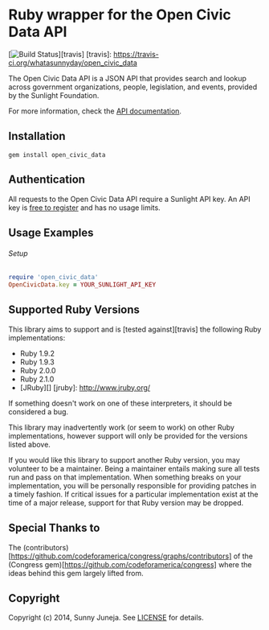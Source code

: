 # Ruby wrapper for the Open Civic Data API

[![Build Status](https://travis-ci.org/whatasunnyday/open_civic_data.png?branch=master)][travis]
[travis]: https://travis-ci.org/whatasunnyday/open_civic_data

The Open Civic Data API is a JSON API that provides search and lookup across government organizations, people, legislation, and events, provided by the Sunlight Foundation.

For more information, check the [API documentation](http://docs.opencivicdata.org/en/latest/index.html).

## Installation
    gem install open_civic_data

## Authentication

All requests to the Open Civic Data API require a Sunlight API key. An API key is
[free to register][register] and has no usage limits.

[register]: http://services.sunlightlabs.com/accounts/register/

## Usage Examples

###### Setup
```ruby
require 'open_civic_data'
OpenCivicData.key = YOUR_SUNLIGHT_API_KEY
```

## Supported Ruby Versions
This library aims to support and is [tested against][travis] the following Ruby
implementations:

* Ruby 1.9.2
* Ruby 1.9.3
* Ruby 2.0.0
* Ruby 2.1.0
* [JRuby][]
[jruby]: http://www.jruby.org/

If something doesn't work on one of these interpreters, it should be considered
a bug.

This library may inadvertently work (or seem to work) on other Ruby
implementations, however support will only be provided for the versions listed
above.

If you would like this library to support another Ruby version, you may
volunteer to be a maintainer. Being a maintainer entails making sure all tests
run and pass on that implementation. When something breaks on your
implementation, you will be personally responsible for providing patches in a
timely fashion. If critical issues for a particular implementation exist at the
time of a major release, support for that Ruby version may be dropped.

## Special Thanks to
The (contributors)[https://github.com/codeforamerica/congress/graphs/contributors] of the (Congress gem)[https://github.com/codeforamerica/congress] where the ideas behind this gem largely lifted from.

## Copyright
Copyright (c) 2014, Sunny Juneja. See [LICENSE][] for details.

[license]: https://github.com/whatasunnyday/open_civic_data/blob/master/LICENSE.md
